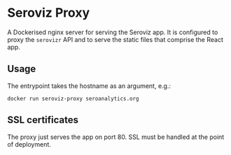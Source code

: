 # Seroviz Proxy

A Dockerised nginx server for serving the Seroviz app. 
It is configured to proxy the `serovizr` API and to serve the static files that 
comprise the React app.

## Usage

The entrypoint takes the hostname as an argument, e.g.:

```
docker run seroviz-proxy seroanalytics.org
```

## SSL certificates

The proxy just serves the app on port 80. SSL must be handled at the point of deployment.
